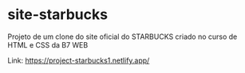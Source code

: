 # site-starbucks
 Projeto de um clone do site oficial do STARBUCKS criado no curso de HTML e CSS da B7 WEB

Link: https://project-starbucks1.netlify.app/
